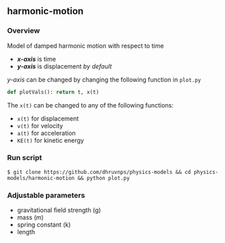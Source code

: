 ## harmonic-motion

### Overview

Model of damped harmonic motion with respect to time
- ***x-axis*** is time  
- ***y-axis*** is displacement *by default*

*y-axis* can be changed by changing the following function in `plot.py`

```python
def plotVals(): return t, x(t)
```

The `x(t)` can be changed to any of the following functions:

- `x(t)` for displacement
- `v(t)` for velocity
- `a(t)` for acceleration
- `KE(t)` for kinetic energy

### Run script

```console
$ git clone https://github.com/dhruvnps/physics-models && cd physics-models/harmonic-motion && python plot.py
```

### Adjustable parameters

- gravitational field strength (g)
- mass (m)
- spring constant (k)
- length
